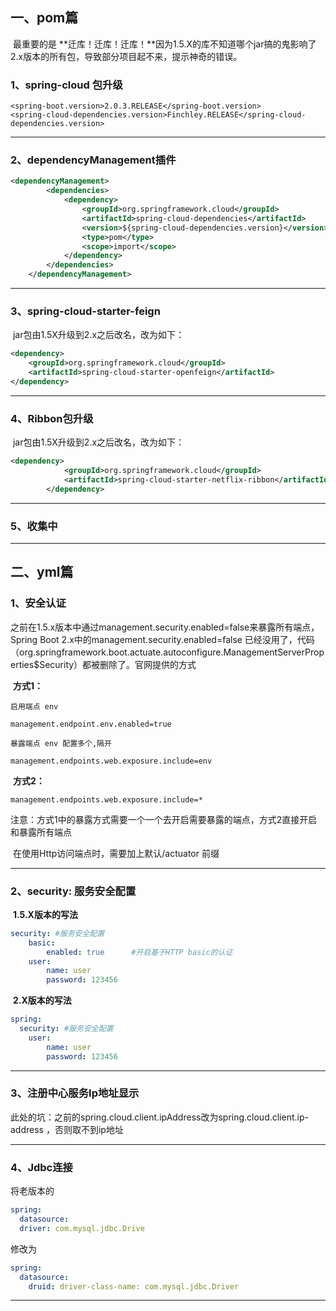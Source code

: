 ## 一、pom篇

​	最重要的是 **迁库！迁库！迁库！**因为1.5.X的库不知道哪个jar搞的鬼影响了2.x版本的所有包，导致部分项目起不来，提示神奇的错误。

### **1、spring-cloud 包升级**

~~~xml-dtd
<spring-boot.version>2.0.3.RELEASE</spring-boot.version>
<spring-cloud-dependencies.version>Finchley.RELEASE</spring-cloud-dependencies.version>
~~~

---

### 2、dependencyManagement插件

~~~xml
<dependencyManagement>
        <dependencies>
            <dependency>
                <groupId>org.springframework.cloud</groupId>
                <artifactId>spring-cloud-dependencies</artifactId>
                <version>${spring-cloud-dependencies.version}</version>
                <type>pom</type>
                <scope>import</scope>
            </dependency>
        </dependencies>
    </dependencyManagement>
~~~

---

### 3、spring-cloud-starter-feign 

​	jar包由1.5X升级到2.x之后改名，改为如下：

~~~xml
<dependency>
    <groupId>org.springframework.cloud</groupId>
    <artifactId>spring-cloud-starter-openfeign</artifactId>
</dependency>
~~~

---

### 4、Ribbon包升级

​	jar包由1.5X升级到2.x之后改名，改为如下：

~~~xml
<dependency>
            <groupId>org.springframework.cloud</groupId>
            <artifactId>spring-cloud-starter-netflix-ribbon</artifactId>
        </dependency>
~~~

---

### 5、收集中



---

## 二、yml篇

### 1、安全认证

​	之前在1.5.x版本中通过management.security.enabled=false来暴露所有端点，Spring Boot 2.x中的management.security.enabled=false 已经没用了，代码（org.springframework.boot.actuate.autoconfigure.ManagementServerProperties$Security）都被删除了。官网提供的方式

​	**方式1：**

~~~properties
启用端点 env

management.endpoint.env.enabled=true

暴露端点 env 配置多个,隔开

management.endpoints.web.exposure.include=env
~~~

​	**方式2：**

~~~properties
management.endpoints.web.exposure.include=*
~~~

​	注意：方式1中的暴露方式需要一个一个去开启需要暴露的端点，方式2直接开启和暴露所有端点

​		   在使用Http访问端点时，需要加上默认/actuator 前缀

---

### 2、security: 服务安全配置

​	**1.5.X版本的写法**

~~~yaml
security: #服务安全配置
    basic:
    	enabled: true      #开启基于HTTP basic的认证
    user:
    	name: user
    	password: 123456
~~~

​	**2.X版本的写法**

~~~yaml
spring:
  security: #服务安全配置
    user:
        name: user
        password: 123456
~~~

---

### 3、注册中心服务Ip地址显示

​	此处的坑：之前的spring.cloud.client.ipAddress改为spring.cloud.client.ip-address ，否则取不到ip地址

---

### 4、Jdbc连接

将老版本的

~~~yaml
spring:
  datasource:
  driver: com.mysql.jdbc.Drive
~~~

修改为

~~~yaml
spring:
  datasource:
    druid: driver-class-name: com.mysql.jdbc.Driver
~~~

---

